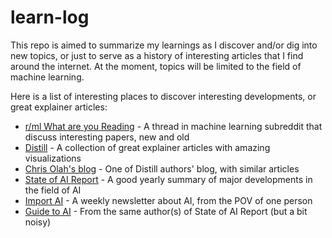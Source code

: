 # learn-log

This repo is aimed to summarize my learnings as I discover and/or dig into new topics, or just to serve as a history of interesting articles that I find around the internet.
At the moment, topics will be limited to the field of machine learning.

Here is a list of interesting places to discover interesting developments, or great explainer articles:
- [r/ml What are you Reading](https://www.reddit.com/r/MachineLearning/comments/807ex4/d_machine_learning_wayr_what_are_you_reading_week/) - A thread in machine learning subreddit that discuss interesting papers, new and old
- [Distill](https://distill.pub/) - A collection of great explainer articles with amazing visualizations
- [Chris Olah's blog](http://colah.github.io/) - One of Distill authors' blog, with similar articles
- [State of AI Report](https://www.stateof.ai/) - A good yearly summary of major developments in the field of AI
- [Import AI](https://jack-clark.net/) - A weekly newsletter about AI, from the POV of one person
- [Guide to AI](https://nathanbenaich.substack.com/) - From the same author(s) of State of AI Report (but a bit noisy)
